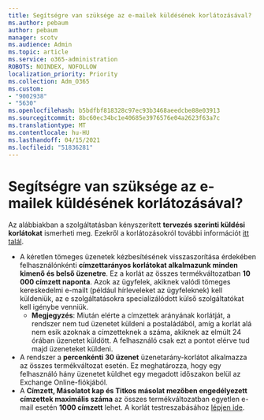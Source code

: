 ```yaml
---
title: Segítségre van szüksége az e-mailek küldésének korlátozásával?
ms.author: pebaum
author: pebaum
manager: scotv
ms.audience: Admin
ms.topic: article
ms.service: o365-administration
ROBOTS: NOINDEX, NOFOLLOW
localization_priority: Priority
ms.collection: Adm_O365
ms.custom:
- "9002938"
- "5630"
ms.openlocfilehash: b5bdfbf818328c97ec93b3468aeedcbe88e03913
ms.sourcegitcommit: 8bc60ec34bc1e40685e3976576e04a2623f63a7c
ms.translationtype: MT
ms.contentlocale: hu-HU
ms.lasthandoff: 04/15/2021
ms.locfileid: "51836281"
---
```

# <a name="need-help-with-email-sending-limits"></a>Segítségre van szüksége az e-mailek küldésének korlátozásával?

Az alábbiakban a szolgáltatásban kényszerített **tervezés szerinti küldési korlátokat** ismerheti meg. Ezekről a korlátozásokról további információt [itt talál](https://docs.microsoft.com/office365/servicedescriptions/exchange-online-service-description/exchange-online-limits#receiving-and-sending-limits).

- A kéretlen tömeges üzenetek kézbesítésének visszaszorítása érdekében felhasználónkénti **címzettarányos korlátokat alkalmazunk minden kimenő és belső üzenetre**. Ez a korlát az összes termékváltozatban **10 000 címzett naponta**.  Azok az ügyfelek, akiknek valódi tömeges kereskedelmi e-mailt (például hírleveleket az ügyfeleknek) kell küldeniük, az e szolgáltatásokra specializálódott külső szolgáltatókat kell igénybe venniük.
    - **Megjegyzés**: Miután elérte a címzettek arányának korlátját, a rendszer nem tud üzenetet küldeni a postaládából, amíg a korlát alá nem esik azoknak a címzetteknek a száma, akiknek az elmúlt 24 órában üzenetet küldött. A felhasználó csak ezt a pontot elérve tud majd üzeneteket küldeni.
- A rendszer a **percenkénti 30 üzenet** üzenetarány-korlátot alkalmazza az összes termékváltozat esetén. Ez meghatározza, hogy egy felhasználó hány üzenetet küldhet egy megadott időszakon belül az Exchange Online-fiókjából.
- A **Címzett, Másolatot kap és Titkos másolat mezőben engedélyezett címzettek maximális száma** az összes termékváltozatban egyetlen e-mail esetén **1000 címzett** lehet. A korlát testreszabásához [lépjen ide](https://techcommunity.microsoft.com/t5/exchange-team-blog/customizable-recipient-limits-in-office-365/ba-p/1183228).
